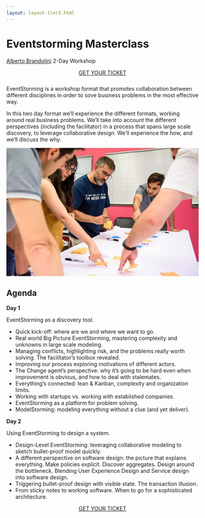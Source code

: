 ```yaml
---
layout: layout-tier2.html
---
```

<div class="container section workshops">
	<h1 class="section-header">Eventstorming Masterclass</h1>
	<!--<p class="copy">
		Want to maximize your learning by really digging into a topic and getting hands-on experience with an expert instructor? We will be offering full-day (9am-5pm) pre-conference workshops prior to the Wednesday evening conference kickoff on Tuesday and Wednesday, September 11 &amp; 12, 2018.
	</p>-->
	<!-- begin workshop element -->
	<div class="row">
      <div class="col-xs-12 col-sm-2">
            <div class="speaker-container">
                <a href="../speakers/alberto-brandolini.html"><div class="speaker-img alberto-brandolini"></div></a>
                </div>
          </div>
      <div class="col-xs-12 col-sm-10 workshop-list">
            <p class="copy">            
                <span class="workshops--speaker-name">
                <a href="../speakers/alberto-brandolini.html">Alberto Brandolini</a></span>
                <span class="workshops--duration">2-Day Workshop</span>
            </p>
            <!--<h2 class="speaker-subheader"><strong>Eventstorming Masterclass</strong></h2>-->
            <div class="col-xs-12" align="center">
                <a class="btn get-ticket-btn" href="https://ti.to/explore-ddd-conference/explore-ddd-2018">GET YOUR TICKET</a>
            </div>
            <p class="copy" style="margin-top: 25px">EventStorming is a workshop format that promotes collaboration between different disciplines in order to sove business problems in the most effective way.</p>
            <p class="copy">In this two day format we’ll experience the different formats, working around real business problems.
            We’ll take into account the different perspectives (including the facilitator) in a process that spans large scale discovery, to leverage collaborative design.
            We’ll experience the how, and we’ll discuss the why.</p>
            <img src="../img/workshop/Workshop-Alberto-Brandolini.png" class="speaker--workshop-content-img" alt="">
            <h2 class="speaker-subheader">Agenda</h2>
            <p class="copy"><strong>Day 1</strong></p>
            <p class="copy">EventStorming as a discovery tool.</p>
            <ul class="copy-list">
            <li>Quick kick-off: where are we and where we want to go.</li>
            <li>Real world Big Picture EventStorming, mastering complexity and unknowns in large scale modeling.</li>
            <li>Managing conflicts, highlighting risk, and the problems really worth solving. The facilitator’s toolbox revealed.</li>
            <li>Improving our process exploring motivations of different actors.</li>
            <li>The Change agent’s perspective: why it’s going to be hard even when improvement is obvious, and how to deal with stalemates.</li>
            <li>Everything’s connected: lean &amp; Kanban, complexity and organization limits.</li>
            <li>Working with startups vs. working with established companies. </li>
            <li>EventStorming as a platform for problem solving.</li>
            <li>ModelStorming: modeling everything without a clue (and yet deliver).</li>
            </ul>
            <p class="copy"><strong>Day 2</strong></p>
            <p class="copy">Using EventStorming to design a system.</p>
            <ul class="copy-list">
            <li>Design-Level EventStorming: leveraging collaborative modeling to sketch bullet-proof model quickly.</li>
            <li>A different perspective on software design: the picture that explains everything. Make policies explicit. Discover aggregates. Design around the bottleneck. Blending User Experience Design and Service design into software design.</li>
            <li>Triggering bullet-proof design with visible state. The transaction illusion.</li>
            <li>From sticky notes to working software. When to go for a sophisticated architecture.</li>
            </ul>
            <div class="col-xs-12" align="center">
                <a class="btn get-ticket-btn" href="https://ti.to/explore-ddd-conference/explore-ddd-2018">GET YOUR TICKET</a>
            </div>
            </div>
            </div>
</div> <!-- container -->
